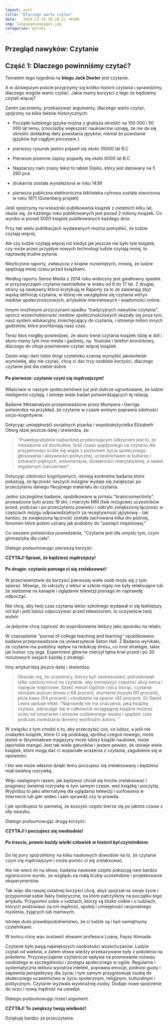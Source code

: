 ```yaml
---
layout: post
title: "Dlaczego warto czytać"
date:   2018-12-15 16:10:11 +0100
img: languagesonpage1.jpg
categories: polski
---
```


## Przegląd nawyków: Czytanie
## Część 1: Dlaczego powinniśmy czytać?


Tematem tego tygodnia na **blogu Jack Dexter** jest czytanie.

A w dzisiejszym poście przyjrzymy się krótko historii czytania i sprawdzimy, dlaczego wogóle warto czytać. Jakie mamy korzyści z tego że będziemy czytali więcej?


Zanim zaczniemy, przekazywać argumenty, dlaczego warto czytać, spójrzmy na kilka faktów historycznych:


* Początki ludzkiego języka można z grubsza określić na 100 000 i 50 000 lat temu, (chociażby większość naukowców uznaję, że nie da się określić dokładnej daty powstania języków, niemal że powstanie języków był ciągłym procesem.)


* pierwszy rysunek jaskini pojawił się około 35000 lat B.C

* Pierwsze pisemne zapisy pojawiły się około 6000 lat B.C

* Najstarszy nam znany tekst to tablet Dipilio, który jest datowany na 5 260 pne.

* drukarnia została wynaleziona w roku 1439

* pierwsza publiczna elektroniczna biblioteka cyfrowa została stworzona w roku 1971 (Gutenberg projekt)


Jeśli spojrzymy na wskaźniki publikowania książek z ostatnich kilku lat, okaże się, że każdego roku publikowanych jest ponad 2 miliony książek. Co wynika w ponad 5000 książek publikowanych każdego dnia.

Przy tak wielu publikacjach wydawanych można pomyśleć, że ludzie czytają więcej.

Ale czy ludzie czytają więcej niż kiedyś jak jeszcze nie było tyle książek, czy może przez przypływ nowych technologi ludzie czytają mniej, to naprawdę trudne pytanie.

Niezliczone raporty, zwłaszcza z krajów rozwiniętych, mówią, że ludzie spędzają mniej czasu przed książkami.

Według raportu Sense Media z 2014 roku widoczny jest gwałtowny spadek w przyzwyczajeń czytania nastolatków w wieku od 9 do 17 lat.
Z drugiej strony są naukowcy którzi krytykują te
Raporty za to że zawierają zbyt wąską definicję czytania, w której nie uwzględnia się czytania witryn mediów społecznościowych, artykułów internetowych i wiadomości online.

Innymi możliwymi przyczynami spadku "tradycyjnych nawyków czytania", oprócz wszechobecność mediów społecznościowych okazały się poza tym, nasz system edukacyjny zniechęcający do czytania, i istnienje milion innych gadżetów, które pochłaniają nasz czas.

Teraz ktoś mógłby powiedzieć, że skoro trend czytania książek idzię w dół i skoro mamy tyle inne media i gadżety, np. Youtube i telefon komórkowy, dlaczego do chuja powinienem czytać więcej książek.




Zanim więc dam tobie drogi czytelniku szansę wymyślić jakokolwiek wymówkę, aby nie czytać, chcę ci dać trzy osobiste korzyści, dlaczego czytanie jest dla ciebie dobre.





#### Po pierwsze: czytanie czyni cię mądrzejszym!


Właściwie w naszym społeczeństwie już jest dobrze ugruntowane, że ludzie inteligentni czytają. I istnieje wiele badań potwierdzających tę relację.

Badanie Metaanalysis przeprowadzone przez Mumpera i Gerriga potwierdza na przykład, że ​​czytanie w czasie wolnym poprawia zdolności socjo-kognitywne.


Dotycyąc umiejętnośći socjalnych pisarka i współzałożycielka Elizabeth Oberg idzie jeszcze dalej i stwierdza, że:
> "Prawdopodobnie najbardziej pryekonującym odkryciem
> jest to, że niezależnie od dochodów, ilość czasu spędyonego na czytaniu
>  dla przyjemności ściśle się wiąże z poziomem życia
> społecznego, głosowania i aktywności politycznej,
> uczestnictwem w kulturze i sztukach pięknych,
> wolontariacie, działalności charytatywnej, a nawet
> regularnym ćwiczeniem".

Dotycyąc zdolności kognitywnych, istnieją konkretne badania które pokazują, że łączność naszych mózgów wydaje się zwiększać po przeczytaniu danego fikcyjnego materiału do czytania.


Jedno szczególne badanie, opublikowane w jornalu "brainconnectivity", prowadzone było przez 19 dni, i mierzyło MRI (fale mózgowe) uczestników przed, podczas i po przeczytaniu powieści i odkryło zwiększoną łączność w częściach mózgu odpowiedzialnych za receptywność językową - tak bardzo, że zwiększona łączność została zachowana kilka dni później, fenomen które potem uznany jak podobny do "pamięći mięśniowej."

Co owszem potwierdza powiedzenia, "Czytanie jest dla umysłu tym, czym gimnastyka dla ciała".

Dlatego podsumowując pierwszą korzyść:

**CZYTAJ! Sprawi, że będziesz mądrzejszy!**




#### Po drugie: czytanie pomaga ci się zrelaksować!

W przeciwieństwie do korzyści pierwszej wiele osób może się z tym spierać. Mówiąc, że odczyty z lektur w szkole nigdy nie były relaksujące lub że siedzenie na kanapie i oglądanie telewizji pomaga im naprawdę odpocząć.

Nie chcę, aby twój czas czytania lektur szkolnego wydawał ci się ładniejszy niż był i jeśli lubisz odpoczywać przed telewizorem, to oczywiście twój wybór.

Ja jedynne chcę zaprosić do wypróbowania lektury jako sposobu na relaks.

W czasopiśmie "journal of college teaching and learning" opublikowano badanie przeprowadzone na uniwersytecie Seton Hall. Z Badania wynikało, że czytanie ma podobny wpływ na redukcję stresu, co inne strategie, takie jak humor czy joga. Experiment głównie mierzył tętna krwi przed i po 30 minutowych sesjach każdej z strategii.





Inny artykuł idzę jeszce dalej  i stwierdza:
> Okazało się, że uczestnicy, którzy byli zestresowani, potrzebowali tylko
> sześciu minut na czytanie, aby zmniejszyć częstość akcji serca i napięcie mięśniowe. Sześć minut! Ogólnie rzecz biorąc, czytanie obniżało poziom stresu o 68 procent,
> słuchanie muzyki (61 procent), picia kawy (54 procent) i chodzenie na spacer (42 procent). Dr David Lewis opisuje efekt:
"Naprawdę nie ma znaczenia, jaką książkę czytasz, zatracając się w całkowicie wciągającej książce
możesz uciec od zmartwień i stresów codziennego świata i spędzić czas podczas zwiedzania domeny wyobraźni autora. "

W związku z tym chodzi o to, aby przeczytać coś, co lubisz, a jeśli nie znalazłeś książek, które Ci się podobają, spróbuj czegoś nowego, może jesteś w (kryminałowe magazyny może lubisz książki naukowe, może japońskie manga) Jest tak wiele gatunków i jestem pewien, że istnieje wiele książek, które mogą dać ci wspaniałe wrażenia z czytania, zagubienie się w opowieści.

I kto wie może własnie dzięki temu poczujesz się zrelaksowany i będziesz miał świetną rozrywkę.

Więc następnym razem, jak będziesz chciał się troche zrelaksować i pragniesz świetnej rozrywkę w tym samym czasie, weż książkę i poczytaj. Wypróbuj to jako alternatywę dla oglądania telewizji i surfowania w Internecie lub gier wideo i sam sprawdz czy to prawda.

I jak spróbujesz to pamietaj, że koszyść często bierze się po jakimś czasie z siły nawyku.


Dlatego podsumowując drugą korzyść:

**CZYTAJ! I poczujesz się swobodnie!**





##### Po trzecie, prawie każdy wielki człowiek w historii był czytelnikiem.

Do tej pory spojrzeliśmy na kilku naukowych dowodów na to, że czytanie czyni cię mądrzejszym i może pomóc ci się zrelaksować.

Ale nie wierz mi na słowo, badania naukowe często pokazują nam bardzo ograniczone wyniki, ze względu na małą liczbę uczestników i projektowanie eksperymentów.

Tak więc dla naszej ostatniej korzyści chcę, abyś spojrzał na swoje życie i przypomniał sobie fakty historyczne, na które patrzyliśmy na początku tego artykułu.
Przypomni sobie o ludziach, którzy są blisko ciebie i o ludziach, których podziwiasz za ich mądrość, spokój i umiejętność racjonalnego myślenia, żyjących lub martwych.

Istnieje duże prawdopodobieństwo, że ci ludzie są i byli namiętnymy czytelnikami.

W końcu chcę was zostawić słowami profesora Loana, Fayaz Ahmada:

Czytanie było pasją największych osobistości wszechczasów. Ludzie czytali od wieków, a zatem słowa wiedzy przekazywane były z pokolenia na pokolenie. Przyzwyczajenie czytelnicze wpływa na promowanie rozwoju osobistego w szczególności i postępu społecznego w ogóle. Regularna i systematyczna lektura wyostrza intelekt, poprawia emocje, podnosi gusty i zapewnia perspektywy dla życia; i tym samym przygotowuje osobę do skutecznego uczestnictwa w życiu społecznym, religijnym, kulturalnym i politycznym. Czytanie wyzwala wyobraźnię osoby. Dodaje nowe spojrzenie do oczu i nową mądrość na uwadze.



Dlatego podsumowując trzeci argument.

**CZYTAJ! To zwiększy twoją wielkość!**




Dziękuję bardzo za przeczytanie.
